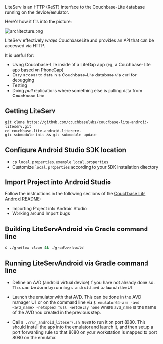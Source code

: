 LiteServ is an HTTP (ReST) interface to the Couchbase-Lite database running on the device/emulator.  

Here's how it fits into the picture:

![architecture.png](http://cl.ly/image/3i400h2Z0f1f/lite-serv-android.png)

LiteServ effectively _wraps_ CouchbaseLite and provides an API that can be accessed via HTTP.

It is useful for:

* Using Couchbase-Lite inside of a LiteGap app (eg, a Couchbase-Lite app based on PhoneGap)
* Easy access to data in a Couchbase-Lite database via curl for debugging
* Testing 
* Doing _pull_ replications where something else is pulling data from Couchbase-Lite 

## Getting LiteServ 


```
git clone https://github.com/couchbaselabs/couchbase-lite-android-liteserv.git
cd couchbase-lite-android-liteserv.
git submodule init && git submodule update
```

## Configure Android Studio SDK location

* `cp local.properties.example local.properties`
* Customize `local.properties` according to your SDK installation directory


## Import Project into Android Studio

Follow the instructions in the following sections of the  [Couchbase Lite Android README](https://github.com/couchbase/couchbase-lite-android/blob/master/README.md):

* Importing Project into Android Studio
* Working around Import bugs

## Building LiteServAndroid via Gradle command line

```bash
$ ./gradlew clean && ./gradlew build
```

## Running LiteServAndroid via Gradle command line

* Define an AVD (android virtual device) if you have not already done so.  This can be done by running `$ android avd` to launch the UI

* Launch the emulator with that AVD.  This can be done in the AVD manager UI, or on the command line via `$ emulator64-arm -avd <avd_name> -netspeed full -netdelay none` where `avd_name` is the name of the AVD you created in the previous step.

* Call `$ ./run_android_liteserv.sh 8080` to run it on port 8080.  This should install the app into the emulator and launch it, and then setup a port forwarding rule so that 8080 on your workstation is mapped to port 8080 on the emulator.






